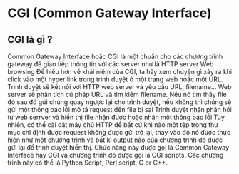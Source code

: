 # CGI (Common Gateway Interface)
## CGI là gì ?
Common Gateway Interface hoặc CGI là một chuẩn cho các chương trình gateway để giao tiếp thông tin với các server như là HTTP server
Web browsing
Để hiểu hơn về khái niệm của CGI, ta hãy xem chuyện gì xảy ra khi click vào một hyper link trong trình duyệt ở một trang web hoặc một URL.
Trình duyệt sẽ kết nối với HTTP web server và yêu cầu URL, filename...
Web server sẽ phân tích cú pháp URL và tìm kiếm filename. Nếu nó tìm thấy file đó sau đó gửi chúng quay ngược lại cho trình duyệt, nếu không thì chúng sẽ gửi một thông báo lỗi mô tả request đến file bị sai
Trình duyệt nhận phản hồi từ web serrver và hiển thị file nhận được hoặc nhận một thông báo lỗi
Tuy nhiên, có thể cài đặt máy chủ HTTP để bất cứ khi nào một tệp trong thư mục chỉ định được request không được gửi trở lại, thay vào đó nó được thực hiện như một chương trình và bất kì output nào của chương trình đó được gửi lại để trình duyệt hiển thị. Chức năng này được gọi là Common Gateway Interface hay CGI và chương trình đó được gọi là CGI scripts. Các chương trình này có thể là Python Script, Perl script, C or C++.
